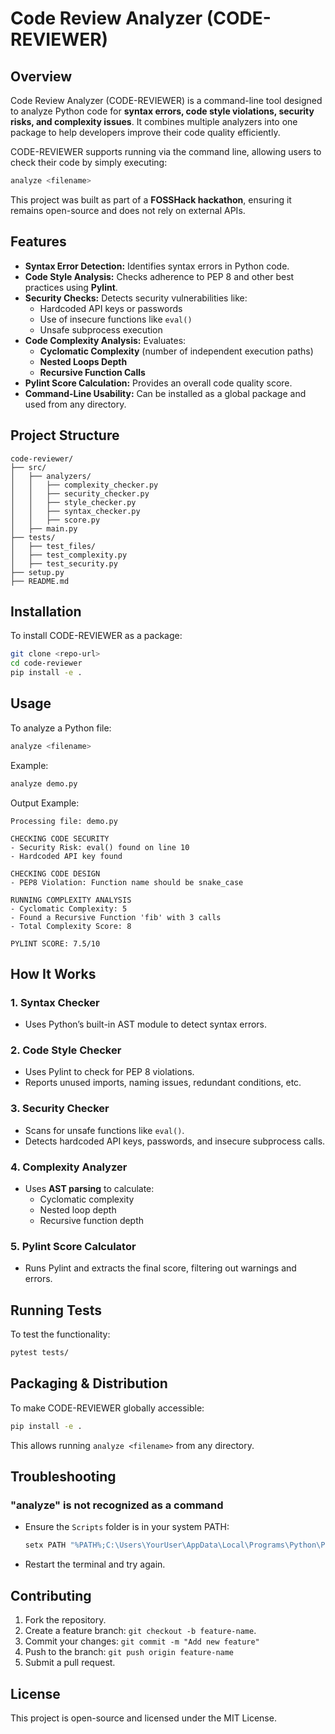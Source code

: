 # Code Review Analyzer (CODE-REVIEWER)

## Overview
Code Review Analyzer (CODE-REVIEWER) is a command-line tool designed to analyze Python code for **syntax errors, code style violations, security risks, and complexity issues**. It combines multiple analyzers into one package to help developers improve their code quality efficiently.

CODE-REVIEWER supports running via the command line, allowing users to check their code by simply executing:
```sh
analyze <filename>
```
This project was built as part of a **FOSSHack hackathon**, ensuring it remains open-source and does not rely on external APIs.

## Features
- **Syntax Error Detection:** Identifies syntax errors in Python code.
- **Code Style Analysis:** Checks adherence to PEP 8 and other best practices using **Pylint**.
- **Security Checks:** Detects security vulnerabilities like:
  - Hardcoded API keys or passwords
  - Use of insecure functions like `eval()`
  - Unsafe subprocess execution
- **Code Complexity Analysis:** Evaluates:
  - **Cyclomatic Complexity** (number of independent execution paths)
  - **Nested Loops Depth**
  - **Recursive Function Calls**
- **Pylint Score Calculation:** Provides an overall code quality score.
- **Command-Line Usability:** Can be installed as a global package and used from any directory.

## Project Structure
```
code-reviewer/
├── src/
│   ├── analyzers/
│   │   ├── complexity_checker.py
│   │   ├── security_checker.py
│   │   ├── style_checker.py
│   │   ├── syntax_checker.py
│   │   ├── score.py
│   ├── main.py
├── tests/
│   ├── test_files/
│   ├── test_complexity.py
│   ├── test_security.py
├── setup.py
├── README.md
```

## Installation
To install CODE-REVIEWER as a package:
```sh
git clone <repo-url>
cd code-reviewer
pip install -e .
```

## Usage
To analyze a Python file:
```sh
analyze <filename>
```
Example:
```sh
analyze demo.py
```
Output Example:
```
Processing file: demo.py

CHECKING CODE SECURITY
- Security Risk: eval() found on line 10
- Hardcoded API key found

CHECKING CODE DESIGN
- PEP8 Violation: Function name should be snake_case

RUNNING COMPLEXITY ANALYSIS
- Cyclomatic Complexity: 5
- Found a Recursive Function 'fib' with 3 calls
- Total Complexity Score: 8

PYLINT SCORE: 7.5/10
```

## How It Works
### 1. **Syntax Checker**
- Uses Python’s built-in AST module to detect syntax errors.

### 2. **Code Style Checker**
- Uses Pylint to check for PEP 8 violations.
- Reports unused imports, naming issues, redundant conditions, etc.

### 3. **Security Checker**
- Scans for unsafe functions like `eval()`.
- Detects hardcoded API keys, passwords, and insecure subprocess calls.

### 4. **Complexity Analyzer**
- Uses **AST parsing** to calculate:
  - Cyclomatic complexity
  - Nested loop depth
  - Recursive function depth

### 5. **Pylint Score Calculator**
- Runs Pylint and extracts the final score, filtering out warnings and errors.

## Running Tests
To test the functionality:
```sh
pytest tests/
```

## Packaging & Distribution
To make CODE-REVIEWER globally accessible:
```sh
pip install -e .
```
This allows running `analyze <filename>` from any directory.

## Troubleshooting
### "analyze" is not recognized as a command
- Ensure the `Scripts` folder is in your system PATH:
  ```sh
  setx PATH "%PATH%;C:\Users\YourUser\AppData\Local\Programs\Python\Python39\Scripts"
  ```
- Restart the terminal and try again.


## Contributing
1. Fork the repository.
2. Create a feature branch: `git checkout -b feature-name`.
3. Commit your changes: `git commit -m "Add new feature"`
4. Push to the branch: `git push origin feature-name`
5. Submit a pull request.

## License
This project is open-source and licensed under the MIT License.

